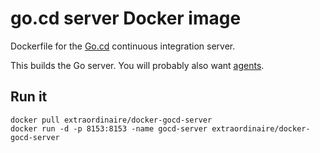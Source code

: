 # go.cd server Docker image

Dockerfile for the [Go.cd](http://go.cd) continuous integration server.

This builds the Go server. You will probably also want [agents](https://github.com/extraordinaire/docker-gocd-agent).

## Run it

    docker pull extraordinaire/docker-gocd-server
    docker run -d -p 8153:8153 -name gocd-server extraordinaire/docker-gocd-server
